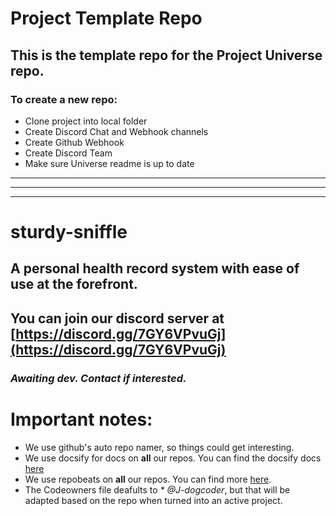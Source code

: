 # Project Template Repo
## This is the template repo for the Project Universe repo.
### To create a new repo:
* Clone project into local folder
* Create Discord Chat and Webhook channels
* Create Github Webhook
* Create Discord Team
* Make sure Universe readme is up to date

-------------------
-------------------
-------------------

# sturdy-sniffle
## A personal health record system with ease of use at the forefront.
## You can join our discord server at [https://discord.gg/7GY6VPvuGj](https://discord.gg/7GY6VPvuGj)

### _Awaiting dev. Contact if interested._


# Important notes:
* We use github's auto repo namer, so things could get interesting.
* We use docsify for docs on **all** our repos. You can find the docsify docs [here](https://docsify.js.org/#/?id=docsify)
* We use repobeats on **all** our repos. You can find more [here](https://repobeats.axiom.co/configs).
* The Codeowners file deafults to _* @J-dogcoder_, but that will be adapted based on the repo when turned into an active project.
